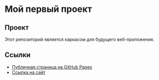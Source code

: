 # Мой первый проект
## Проект
Этот репозиторий является каркасом для будущего веб-приложения.
## Ссылки
- [Публичная страница на GitHub Pages](https://ganeuxa.github.io/my-new-project/)
- [Ссылка на сайт](https://ganeuxa.github.io/my-new-project/)